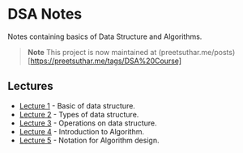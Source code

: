 # DSA Notes

Notes containing basics of Data Structure and Algorithms.

> **Note**
> This project is now maintained at (preetsuthar.me/posts)[https://preetsuthar.me/tags/DSA%20Course]

## Lectures

- [Lecture 1](lecture_1.md) - Basic of data structure.
- [Lecture 2](lecture_2.md) - Types of data structure.
- [Lecture 3](lecture_3.md) - Operations on data structure.
- [Lecture 4](lecture_4.md) - Introduction to Algorithm.
- [Lecture 5](lecture_5.md) - Notation for Algorithm design.
